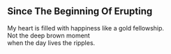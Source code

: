 Since The Beginning Of Erupting
-------------------------------
My heart is filled with happiness like a gold fellowship.  
Not the deep brown moment  
when the day lives the ripples.  
